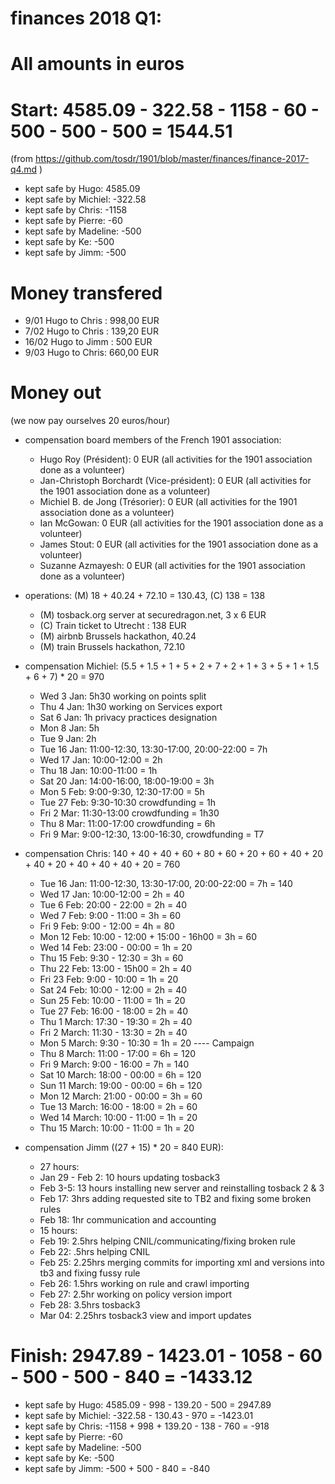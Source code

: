 # finances 2018 Q1:

# All amounts in euros
# Start: 4585.09 - 322.58 - 1158 - 60 - 500 - 500 - 500 = 1544.51
(from https://github.com/tosdr/1901/blob/master/finances/finance-2017-q4.md )

* kept safe by Hugo: 4585.09
* kept safe by Michiel: -322.58
* kept safe by Chris: -1158
* kept safe by Pierre: -60
* kept safe by Madeline: -500
* kept safe by Ke: -500
* kept safe by Jimm: -500

# Money transfered
* 9/01 Hugo to Chris : 998,00 EUR
* 7/02 Hugo to Chris : 139,20 EUR
* 16/02 Hugo to Jimm : 500 EUR
* 9/03 Hugo to Chris: 660,00 EUR

# Money out

(we now pay ourselves 20 euros/hour)

* compensation board members of the French 1901 association:
   * Hugo Roy (Président):			0 EUR (all activities for the 1901 association done as a volunteer)
   * Jan-Christoph Borchardt (Vice-président):	0 EUR (all activities for the 1901 association done as a volunteer)
   * Michiel B. de Jong (Trésorier):		0 EUR (all activities for the 1901 association done as a volunteer)
   * Ian McGowan:				0 EUR (all activities for the 1901 association done as a volunteer)
   * James Stout:				0 EUR (all activities for the 1901 association done as a volunteer)
   * Suzanne Azmayesh:				0 EUR (all activities for the 1901 association done as a volunteer)

* operations: (M) 18 + 40.24 + 72.10 = 130.43, (C) 138 = 138
   * (M) tosback.org server at securedragon.net, 3 x 6 EUR
   * (C) Train ticket to Utrecht : 138 EUR
   * (M) airbnb Brussels hackathon, 40.24
   * (M) train Brussels hackathon, 72.10

* compensation Michiel: (5.5 + 1.5 + 1 + 5 + 2 + 7 + 2 + 1 + 3 + 5 + 1 + 1.5 + 6 + 7) * 20 = 970
   * Wed 3 Jan: 5h30 working on points split
   * Thu 4 Jan: 1h30 working on Services export
   * Sat 6 Jan: 1h privacy practices designation
   * Mon 8 Jan: 5h
   * Tue 9 Jan: 2h
   * Tue 16 Jan: 11:00-12:30, 13:30-17:00, 20:00-22:00 = 7h
   * Wed 17 Jan: 10:00-12:00 = 2h
   * Thu 18 Jan: 10:00-11:00 = 1h
   * Sat 20 Jan: 14:00-16:00, 18:00-19:00 = 3h
   * Mon 5 Feb: 9:00-9:30, 12:30-17:00 = 5h
   * Tue 27 Feb: 9:30-10:30 crowdfunding = 1h
   * Fri 2 Mar: 11:30-13:00 crowdfunding = 1h30
   * Thu 8 Mar: 11:00-17:00 crowdfunding = 6h
   * Fri 9 Mar: 9:00-12:30, 13:00-16:30, crowdfunding = T7

* compensation Chris: 140 + 40 + 40 + 60 + 80 + 60 + 20 + 60 + 40 + 20 + 40 + 20 + 40 + 40 + 40 + 20 = 760
   * Tue 16 Jan: 11:00-12:30, 13:30-17:00, 20:00-22:00 = 7h = 140
   * Wed 17 Jan: 10:00-12:00 = 2h = 40
   * Tue 6 Feb: 20:00 - 22:00 = 2h = 40
   * Wed 7 Feb: 9:00 - 11:00 = 3h = 60
   * Fri 9 Feb: 9:00 - 12:00 = 4h = 80
   * Mon 12 Feb: 10:00 - 12:00 + 15:00 - 16h00 = 3h = 60
   * Wed 14 Feb: 23:00 - 00:00 = 1h = 20
   * Thu 15 Feb: 9:30 - 12:30 = 3h = 60
   * Thu 22 Feb: 13:00 - 15h00 = 2h = 40
   * Fri 23 Feb: 9:00 - 10:00 = 1h = 20
   * Sat 24 Feb: 10:00 - 12:00 = 2h = 40
   * Sun 25 Feb: 10:00 - 11:00 = 1h = 20
   * Tue 27 Feb: 16:00 - 18:00 = 2h = 40
   * Thu 1 March: 17:30 - 19:30 = 2h = 40
   * Fri 2 March: 11:30 - 13:30 = 2h = 40 
   * Mon 5 March: 9:30 - 10:30 = 1h = 20
   ---- Campaign
   * Thu 8 March: 11:00 - 17:00 = 6h = 120
   * Fri 9 March: 9:00  - 16:00 = 7h = 140
   * Sat 10 March: 18:00 - 00:00 = 6h = 120
   * Sun 11 March: 19:00 - 00:00 = 6h = 120
   * Mon 12 March: 21:00 - 00:00 = 3h = 60
   * Tue 13 March: 16:00 - 18:00 = 2h = 60
   * Wed 14 March: 10:00 - 11:00 = 1h = 20
   * Thu 15 March: 10:00 - 11:00 = 1h = 20
   
* compensation Jimm ((27 + 15) * 20 = 840 EUR):
   * 27 hours:
   * Jan 29 - Feb 2: 10 hours updating tosback3
   * Feb 3-5: 13 hours installing new server and reinstalling tosback 2 & 3
   * Feb 17: 3hrs adding requested site to TB2 and fixing some broken rules
   * Feb 18: 1hr communication and accounting
   * 15 hours:
   * Feb 19: 2.5hrs helping CNIL/communicating/fixing broken rule
   * Feb 22: .5hrs helping CNIL
   * Feb 25: 2.25hrs merging commits for importing xml and versions into tb3 and fixing fussy rule
   * Feb 26: 1.5hrs working on rule and crawl importing
   * Feb 27: 2.5hr working on policy version import
   * Feb 28: 3.5hrs tosback3
   * Mar 04: 2.25hrs tosback3 view and import updates

# Finish: 2947.89 - 1423.01 - 1058 - 60 - 500 - 500 - 840 = -1433.12

* kept safe by Hugo: 4585.09 - 998 - 139.20 - 500 = 2947.89
* kept safe by Michiel: -322.58 - 130.43 - 970 = -1423.01
* kept safe by Chris: -1158 + 998 + 139.20 - 138 - 760 = -918
* kept safe by Pierre: -60
* kept safe by Madeline: -500
* kept safe by Ke: -500
* kept safe by Jimm: -500 + 500 - 840 = -840
